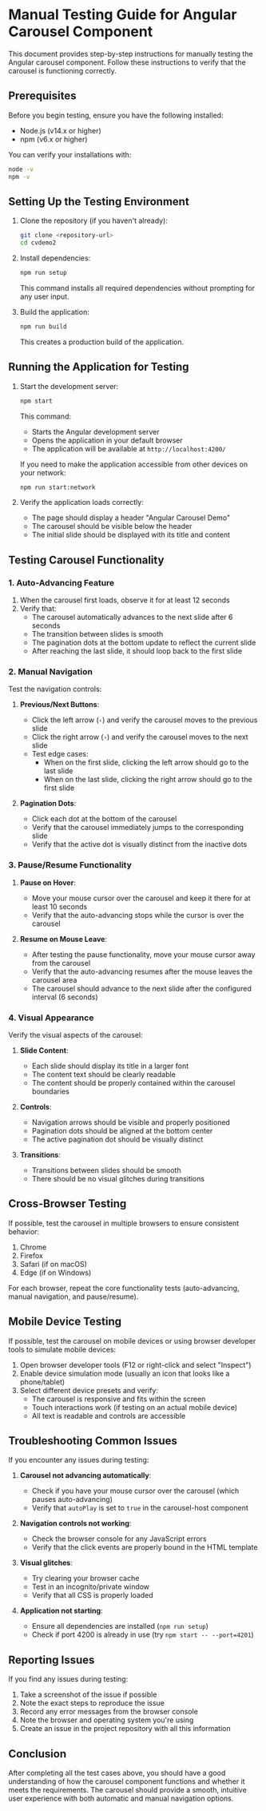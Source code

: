 # Manual Testing Guide for Angular Carousel Component

This document provides step-by-step instructions for manually testing the Angular carousel component. Follow these instructions to verify that the carousel is functioning correctly.

## Prerequisites

Before you begin testing, ensure you have the following installed:

- Node.js (v14.x or higher)
- npm (v6.x or higher)

You can verify your installations with:
```bash
node -v
npm -v
```

## Setting Up the Testing Environment

1. Clone the repository (if you haven't already):
   ```bash
   git clone <repository-url>
   cd cvdemo2
   ```

2. Install dependencies:
   ```bash
   npm run setup
   ```
   This command installs all required dependencies without prompting for any user input.

3. Build the application:
   ```bash
   npm run build
   ```
   This creates a production build of the application.

## Running the Application for Testing

1. Start the development server:
   ```bash
   npm start
   ```
   This command:
   - Starts the Angular development server
   - Opens the application in your default browser
   - The application will be available at `http://localhost:4200/`

   If you need to make the application accessible from other devices on your network:
   ```bash
   npm run start:network
   ```

2. Verify the application loads correctly:
   - The page should display a header "Angular Carousel Demo"
   - The carousel should be visible below the header
   - The initial slide should be displayed with its title and content

## Testing Carousel Functionality

### 1. Auto-Advancing Feature

1. When the carousel first loads, observe it for at least 12 seconds
2. Verify that:
   - The carousel automatically advances to the next slide after 6 seconds
   - The transition between slides is smooth
   - The pagination dots at the bottom update to reflect the current slide
   - After reaching the last slide, it should loop back to the first slide

### 2. Manual Navigation

Test the navigation controls:

1. **Previous/Next Buttons**:
   - Click the left arrow (`‹`) and verify the carousel moves to the previous slide
   - Click the right arrow (`›`) and verify the carousel moves to the next slide
   - Test edge cases:
     - When on the first slide, clicking the left arrow should go to the last slide
     - When on the last slide, clicking the right arrow should go to the first slide

2. **Pagination Dots**:
   - Click each dot at the bottom of the carousel
   - Verify that the carousel immediately jumps to the corresponding slide
   - Verify that the active dot is visually distinct from the inactive dots

### 3. Pause/Resume Functionality

1. **Pause on Hover**:
   - Move your mouse cursor over the carousel and keep it there for at least 10 seconds
   - Verify that the auto-advancing stops while the cursor is over the carousel

2. **Resume on Mouse Leave**:
   - After testing the pause functionality, move your mouse cursor away from the carousel
   - Verify that the auto-advancing resumes after the mouse leaves the carousel area
   - The carousel should advance to the next slide after the configured interval (6 seconds)

### 4. Visual Appearance

Verify the visual aspects of the carousel:

1. **Slide Content**:
   - Each slide should display its title in a larger font
   - The content text should be clearly readable
   - The content should be properly contained within the carousel boundaries

2. **Controls**:
   - Navigation arrows should be visible and properly positioned
   - Pagination dots should be aligned at the bottom center
   - The active pagination dot should be visually distinct

3. **Transitions**:
   - Transitions between slides should be smooth
   - There should be no visual glitches during transitions

## Cross-Browser Testing

If possible, test the carousel in multiple browsers to ensure consistent behavior:

1. Chrome
2. Firefox
3. Safari (if on macOS)
4. Edge (if on Windows)

For each browser, repeat the core functionality tests (auto-advancing, manual navigation, and pause/resume).

## Mobile Device Testing

If possible, test the carousel on mobile devices or using browser developer tools to simulate mobile devices:

1. Open browser developer tools (F12 or right-click and select "Inspect")
2. Enable device simulation mode (usually an icon that looks like a phone/tablet)
3. Select different device presets and verify:
   - The carousel is responsive and fits within the screen
   - Touch interactions work (if testing on an actual mobile device)
   - All text is readable and controls are accessible

## Troubleshooting Common Issues

If you encounter any issues during testing:

1. **Carousel not advancing automatically**:
   - Check if you have your mouse cursor over the carousel (which pauses auto-advancing)
   - Verify that `autoPlay` is set to `true` in the carousel-host component

2. **Navigation controls not working**:
   - Check the browser console for any JavaScript errors
   - Verify that the click events are properly bound in the HTML template

3. **Visual glitches**:
   - Try clearing your browser cache
   - Test in an incognito/private window
   - Verify that all CSS is properly loaded

4. **Application not starting**:
   - Ensure all dependencies are installed (`npm run setup`)
   - Check if port 4200 is already in use (try `npm start -- --port=4201`)

## Reporting Issues

If you find any issues during testing:

1. Take a screenshot of the issue if possible
2. Note the exact steps to reproduce the issue
3. Record any error messages from the browser console
4. Note the browser and operating system you're using
5. Create an issue in the project repository with all this information

## Conclusion

After completing all the test cases above, you should have a good understanding of how the carousel component functions and whether it meets the requirements. The carousel should provide a smooth, intuitive user experience with both automatic and manual navigation options.